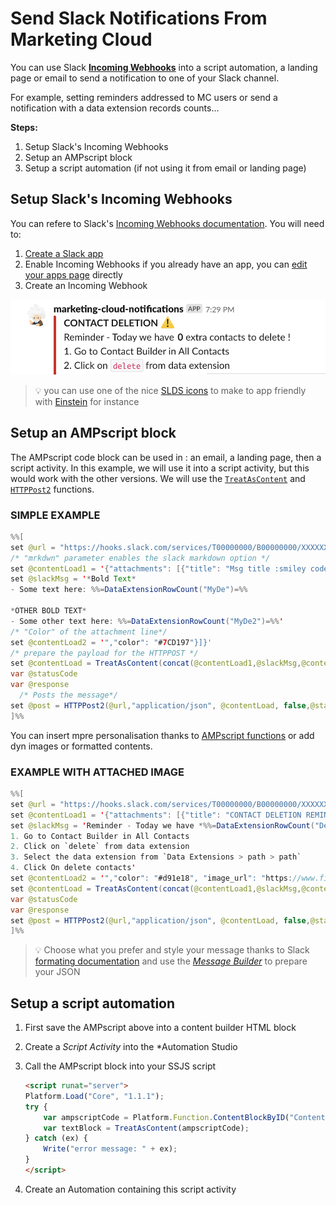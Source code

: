 # Send Slack Notifications From Marketing Cloud

You can use Slack [**Incoming Webhooks**](https://api.slack.com/incoming-webhooks) into a script automation, a landing page or email to send a notification to one of your Slack channel. 

For example, setting reminders addressed to MC users or send a notification with a data extension records counts...

**Steps:**

1. Setup Slack's Incoming Webhooks
2. Setup an AMPscript block
3. Setup a script automation (if not using it from email or landing page)



## Setup Slack's Incoming Webhooks

You can refere to Slack's [Incoming Webhooks documentation](https://api.slack.com/incoming-webhooks). You will need to:

1. [Create a Slack app](https://api.slack.com/apps/new) 
2. Enable Incoming Webhooks
   if you already have an app, you can [edit your apps page](https://api.slack.com/apps) directly
3. Create an Incoming Webhook

![slack-example-notif-1](slack-example-notif-1.png)

> :bulb: you can use one of the nice [SLDS icons](https://lightningdesignsystem.com/) to make to app friendly with [Einstein](https://cdnjs.cloudflare.com/ajax/libs/design-system/2.9.3/images/einstein-headers/einstein-figure.svg) for instance





## Setup an AMPscript block

The AMPscript code block can be used in : an email, a landing page, then a script activity. In this example, we will use it into a script activity, but this would work with the other versions. We will use the [`TreatAsContent`](https://developer.salesforce.com/docs/atlas.en-us.noversion.mc-programmatic-content.meta/mc-programmatic-content/treatascontent.htm) and  [`HTTPPost2`](https://developer.salesforce.com/docs/atlas.en-us.noversion.mc-programmatic-content.meta/mc-programmatic-content/httppost2.htm) functions.

### SIMPLE EXAMPLE

```java
%%[
set @url = "https://hooks.slack.com/services/T00000000/B00000000/XXXXXXXXXXXXXXXXXXXXXXXX"
/* "mrkdwn" parameter enables the slack markdown option */
set @contentLoad1 = '{"attachments": [{"title": "Msg title :smiley code:","mrkdwn": true,"text": "'
set @slackMsg = '*Bold Text*
- Some text here: %%=DataExtensionRowCount("MyDe")=%%

*OTHER BOLD TEXT*
- Some other text here: %%=DataExtensionRowCount("MyDe2")=%%'
/* "Color" of the attachment line*/
set @contentLoad2 = '","color": "#7CD197"}]}'
/* prepare the payload for the HTTPPOST */
set @contentLoad = TreatAsContent(concat(@contentLoad1,@slackMsg,@contentLoad2))
var @statusCode
var @response
  /* Posts the message*/
set @post = HTTPPost2(@url,"application/json", @contentLoad, false,@statusCode, @response)
]%%

```

You can insert mpre personalisation thanks to [AMPscript functions](https://developer.salesforce.com/docs/atlas.en-us.mc-programmatic-content.meta/mc-programmatic-content/functions.htm) or add dyn images or formatted contents. 



### EXAMPLE WITH ATTACHED IMAGE

```java
%%[
set @url = "https://hooks.slack.com/services/T00000000/B00000000/XXXXXXXXXXXXXXXXXXXXXXXX"
set @contentLoad1 = '{"attachments": [{"title": "CONTACT DELETION REMINDER :warning:","mrkdwn": true,"text": "'
set @slackMsg = 'Reminder - Today we have *%%=DataExtensionRowCount("DeleteDE")=%%* extra contacts to delete !
1. Go to Contact Builder in All Contacts
2. Click on `delete` from data extension
3. Select the data extension from `Data Extensions > path > path`
4. Click On delete contacts'
set @contentLoad2 = '","color": "#d91e18", "image_url": "https://www.fillmurray.com/460/300"}]}'
set @contentLoad = TreatAsContent(concat(@contentLoad1,@slackMsg,@contentLoad2))
var @statusCode
var @response
set @post = HTTPPost2(@url,"application/json", @contentLoad, false,@statusCode, @response)
]%%

```

> :bulb: Choose what you prefer and style your message thanks to Slack [formating documentation](https://api.slack.com/docs/message-attachments) and use the *[Message Builder](https://api.slack.com/docs/messages/builder?msg=%7B%22text%22%3A%22Robert%20DeSoto%20added%20a%20new%20task%22%2C%22attachments%22%3A%5B%7B%22fallback%22%3A%22Plan%20a%20vacation%22%2C%22author_name%22%3A%22Owner%3A%20rdesoto%22%2C%22title%22%3A%22Plan%20a%20vacation%22%2C%22text%22%3A%22I%27ve%20been%20working%20too%20hard%2C%20it%27s%20time%20for%20a%20break.%22%2C%22actions%22%3A%5B%7B%22name%22%3A%22action%22%2C%22type%22%3A%22button%22%2C%22text%22%3A%22Complete%20this%20task%22%2C%22style%22%3A%22%22%2C%22value%22%3A%22complete%22%7D%2C%7B%22name%22%3A%22tags_list%22%2C%22type%22%3A%22select%22%2C%22text%22%3A%22Add%20a%20tag...%22%2C%22data_source%22%3A%22static%22%2C%22options%22%3A%5B%7B%22text%22%3A%22Launch%20Blocking%22%2C%22value%22%3A%22launch-blocking%22%7D%2C%7B%22text%22%3A%22Enhancement%22%2C%22value%22%3A%22enhancement%22%7D%2C%7B%22text%22%3A%22Bug%22%2C%22value%22%3A%22bug%22%7D%5D%7D%5D%7D%5D%7D)* to prepare your JSON





## Setup a script automation

1. First save the AMPscript above into a content builder HTML block

2. Create a *Script Activity* into the *Automation Studio

3. Call the AMPscript block into your SSJS script

   ```html
   <script runat="server">
   Platform.Load("Core", "1.1.1");
   try {
       var ampscriptCode = Platform.Function.ContentBlockByID("ContentBlockByID");
       var textBlock = TreatAsContent(ampscriptCode);
   } catch (ex) {
       Write("error message: " + ex);
   }
   </script>
   ```

4. Create an Automation containing this script activity
